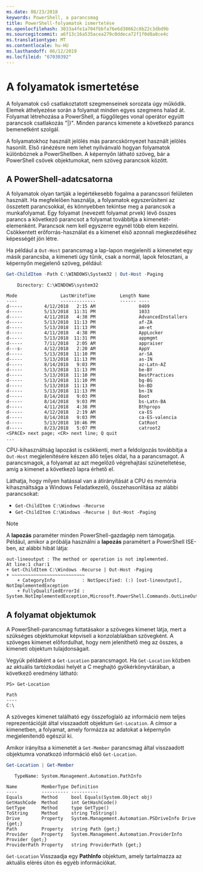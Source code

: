 ```yaml
---
ms.date: 08/23/2018
keywords: PowerShell, a parancsmag
title: PowerShell-folyamatok ismertetése
ms.openlocfilehash: 3033a4fe1a704fbbfa76e6d38662c8b22c3dbd9b
ms.sourcegitcommit: a6f13c16a535acea279c0ddeca72f1f0d8a8ce4c
ms.translationtype: MT
ms.contentlocale: hu-HU
ms.lasthandoff: 06/12/2019
ms.locfileid: "67030392"
---
```

# <a name="understanding-pipelines"></a>A folyamatok ismertetése

A folyamatok cső csatlakoztatott szegmenseinek sorozata úgy működik. Elemek áthelyezése során a folyamat minden egyes szegmens halad át. Folyamat létrehozása a PowerShell, a függőleges vonal operátor együtt parancsok csatlakozás "|}". Minden parancs kimenete a következő parancs bemenetként szolgál.

A folyamatokhoz használt jelölés más parancskörnyezet használt jelölés hasonlít. Első ránézésre nem lehet nyilvánvaló hogyan folyamatok különböznek a PowerShellben. A képernyőn látható szöveg, bár a PowerShell csövek objektumokat, nem szöveg parancsok között.

## <a name="the-powershell-pipeline"></a>A PowerShell-adatcsatorna

A folyamatok olyan tartják a legértékesebb fogalma a parancssori felületen használt. Ha megfelelően használja, a folyamatok egyszerűsíteni az összetett parancsokkal, és könnyebben tekintse meg a parancsok a munkafolyamat. Egy folyamat (nevezett folyamat prvek) lévő összes parancs a következő parancsot a folyamat továbbítja a kimenetét-elemenként. Parancsok nem kell egyszerre egynél több elem kezelni. Csökkentett erőforrás-használat és a kimenet első azonnali megkezdéséhez képességét jön létre.

Ha például a `Out-Host` parancsmag a lap-lapon megjeleníti a kimenetet egy másik parancsba, a kimeneti úgy tűnik, csak a normál, lapok felosztani, a képernyőn megjelenő szöveg, például:

```powershell
Get-ChildItem -Path C:\WINDOWS\System32 | Out-Host -Paging
```

```Output
    Directory: C:\WINDOWS\system32

Mode                LastWriteTime         Length Name
----                -------------         ------ ----
d-----        4/12/2018   2:15 AM                0409
d-----        5/13/2018  11:31 PM                1033
d-----        4/11/2018   4:38 PM                AdvancedInstallers
d-----        5/13/2018  11:13 PM                af-ZA
d-----        5/13/2018  11:13 PM                am-et
d-----        4/11/2018   4:38 PM                AppLocker
d-----        5/13/2018  11:31 PM                appmgmt
d-----        7/11/2018   2:05 AM                appraiser
d---s-        4/12/2018   2:20 AM                AppV
d-----        5/13/2018  11:10 PM                ar-SA
d-----        5/13/2018  11:13 PM                as-IN
d-----        8/14/2018   9:03 PM                az-Latn-AZ
d-----        5/13/2018  11:13 PM                be-BY
d-----        5/13/2018  11:10 PM                BestPractices
d-----        5/13/2018  11:10 PM                bg-BG
d-----        5/13/2018  11:13 PM                bn-BD
d-----        5/13/2018  11:13 PM                bn-IN
d-----        8/14/2018   9:03 PM                Boot
d-----        8/14/2018   9:03 PM                bs-Latn-BA
d-----        4/11/2018   4:38 PM                Bthprops
d-----        4/12/2018   2:19 AM                ca-ES
d-----        8/14/2018   9:03 PM                ca-ES-valencia
d-----        5/13/2018  10:46 PM                CatRoot
d-----        8/23/2018   5:07 PM                catroot2
<SPACE> next page; <CR> next line; Q quit
...
```

CPU-kihasználtság lapozást is csökkenti, mert a feldolgozás továbbítja a `Out-Host` megjelenítésére készen álló teljes oldal, ha a parancsmagot. A parancsmagok, a folyamat az azt megelőző végrehajtási szüneteltetése, amíg a kimenet a következő lapra érhető el.

Láthatja, hogy milyen hatással van a átirányítását a CPU és memória kihasználtsága a Windows Feladatkezelő, összehasonlítása az alábbi parancsokat:

- `Get-ChildItem C:\Windows -Recurse`
- `Get-ChildItem C:\Windows -Recurse | Out-Host -Paging`

> [!NOTE]
> A **lapozás** paraméter minden PowerShell-gazdagép nem támogatja. Például, amikor a próbálja használni a **lapozás** paramétert a PowerShell ISE-ben, az alábbi hibát látja:
>
> ```Output
> out-lineoutput : The method or operation is not implemented.
> At line:1 char:1
> + Get-ChildItem C:\Windows -Recurse | Out-Host -Paging
> + ~~~~~~~~~~~~~~~~~~~~~~~~~~~
>     + CategoryInfo          : NotSpecified: (:) [out-lineoutput], NotImplementedException
>     + FullyQualifiedErrorId : System.NotImplementedException,Microsoft.PowerShell.Commands.OutLineOutputCommand
> ```

## <a name="objects-in-the-pipeline"></a>A folyamat objektumok

A PowerShell-parancsmag futtatásakor a szöveges kimenet látja, mert a szükséges objektumokat képviseli a konzolablakban szövegként. A szöveges kimenet előfordulhat, hogy nem jeleníthető meg az összes, a kimeneti objektum tulajdonságait.

Vegyük példaként a `Get-Location` parancsmagot. Ha `Get-Location` közben az aktuális tartózkodási helyét a C meghajtó gyökérkönyvtárában, a következő eredmény látható:

```
PS> Get-Location

Path
----
C:\
```

A szöveges kimenet található egy összefoglaló az információ nem teljes reprezentációját által visszaadott objektum `Get-Location`. A címsor a kimenetben, a folyamat, amely formázza az adatokat a képernyőn megjelenítendő egészül ki.

Amikor irányítsa a kimenetét a `Get-Member` parancsmag által visszaadott objektumra vonatkozó információ első `Get-Location`.

```powershell
Get-Location | Get-Member
```

```Output
   TypeName: System.Management.Automation.PathInfo

Name         MemberType Definition
----         ---------- ----------
Equals       Method     bool Equals(System.Object obj)
GetHashCode  Method     int GetHashCode()
GetType      Method     type GetType()
ToString     Method     string ToString()
Drive        Property   System.Management.Automation.PSDriveInfo Drive {get;}
Path         Property   string Path {get;}
Provider     Property   System.Management.Automation.ProviderInfo Provider {get;}
ProviderPath Property   string ProviderPath {get;}
```

`Get-Location` Visszaadja egy **PathInfo** objektum, amely tartalmazza az aktuális elérés úton és egyéb információkat.
